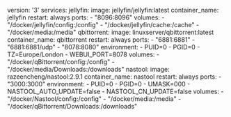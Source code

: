 version: '3'
services:
  jellyfin:
    image: jellyfin/jellyfin:latest
    container_name: jellyfin
    restart: always
    ports:
      - "8096:8096"
    volumes:
      - "/docker/jellyfin/config:/config"
      - "/docker/jellyfin/cache:/cache"
      - "/docker/media:/media"
  qbittorrent:
    image: linuxserver/qbittorrent:latest
    container_name: qbittorrent
    restart: always
    ports:
      - "6881:6881"
      - "6881:6881/udp"
      - "8078:8080"
    environment:
      - PUID=0
      - PGID=0
      - TZ=Europe/London
      - WEBUI_PORT=8078
    volumes:
      - "/docker/qBittorrent/config:/config"
      - "/docker/media/Downloads:/downloads"
  nastool:
    image: razeencheng/nastool:2.9.1
    container_name: nastool
    restart: always
    ports:
      - "3000:3000"
    environment:
      - PUID=0
      - PGID=0
      - UMASK=000
      - NASTOOL_AUTO_UPDATE=false
      - NASTOOL_CN_UPDATE=false
    volumes:
      - "/docker/Nastool/config:/config"
      - "/docker/media:/media"
      - "/docker/qBittorrent/Downloads:/downloads"

